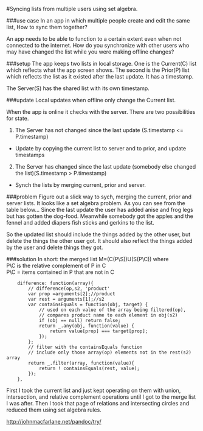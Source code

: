 #Syncing lists from multiple users using set algebra.

###use case
In an app in which multiple people create and edit the same list, How to sync them together? 

An app needs to be able to function to a certain extent even when not connected to the internet. How do you synchronize with other users who may have changed the list while you were making offline changes?

###setup
The app keeps two lists in local storage. One is the Current(C) list which reflects what the app screen shows. The second is the Prior(P) list which reflects the list as it existed after the last update. It has a timestamp.

The Server(S) has the shared list with its own timestamp.

###update
Local updates when offline only change the Current list.

When the app is online it checks with the server. There are two possibilities for state.
1. The Server has not changed since the last update (S.timestamp <= P.timestamp)
* Update by copying the current list to server and to prior, and update timestamps
2. The Server has changed since the last update (somebody else changed the list)(S.timestamp > P.timestamp)
* Synch the lists by merging current, prior and server.

###problem
Figure out a slick way to sych, merging the current, prior and server lists. It looks like a set algebra problem. As you can see from the table below... 
Since the last update the user has added anise and frog legs but has gotten the dog-food. Meanwhile somebody got the apples and the fennel and added diapers fish sticks and gerkins to the list.

So the updated list should include the things added by the other user, but delete the things the other user got. It should also reflect the things added by the user and delete things they got.


###solution
In short: the merged list M=(C\(P\S))U(S\(P\C)) where <br>
P\C is the relative complement of P in C<br>
P\C = items contained in P that are not in C


        difference: function(array){
            // difference(op,s2, 'product'
            var prop =arguments[2];//product
            var rest = arguments[1];//s2
            var containsEquals = function(obj, target) {
                // used on each value of the array being filtered(op), 
                // compares product name to each element in obj(s2)
                if (obj == null) return false;
                return _.any(obj, function(value) {
                    return value[prop] === target[prop];
                });
            };
            // filter with the containsEquals function
            // include only those array(op) elements not in the rest(s2) array
            return _.filter(array, function(value){
                return ! containsEquals(rest, value); 
            });
        },


First I took the current list and just kept operating on them with union, intersection, and relative complement operations until I got to the merge list I was after. Then I took that page of relations and intersecting circles and reduced them using set algebra rules. 

 <a href="http://johnmacfarlane.net/pandoc/try/" title="">http://johnmacfarlane.net/pandoc/try/</a>


